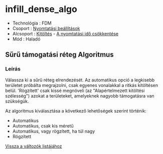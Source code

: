 # infill\_dense\_algo

* Technológia : FDM
* Csoport : [Nyomtatási beállítások](../../../konfig/print_settings)
* Alcsoport : [Kitöltés](../../beallitasok/print_settings.md#remplissage) - [A nyomtatási idő csökkentése](infill_dense_algo.md)
* Mód : Haladó

## Sűrű támogatási réteg Algoritmus

### Leírás

Válassza ki a sűrű réteg elrendezését. Az automatikus opció a legkisebb területet próbálta megrajzolni, csak egyenes vonalakkal a ritkás kitöltésen belül. 'Rögzített' csak kissé megnöveli \(az "Alapértelmezett kitöltési szélesség"\) azokat a területeket, amelyeknek nagyobb támogatásra van szükségük.

Az algoritmus kiválasztása a következő lehetőségek szerint történik:

* Automatikus
* Automatikus, csak kis méretű
* Automatikus, vagy rögzített, ha túl nagy
* Rögzített

[Vissza a változók listájához](../../variable_list)

